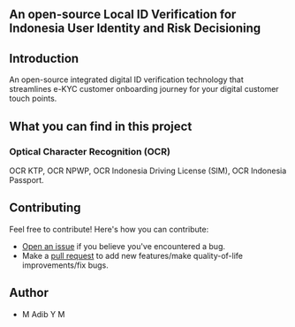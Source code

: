 ## An open-source Local ID Verification for Indonesia User Identity and Risk Decisioning

## Introduction

An open-source integrated digital ID verification technology that streamlines e-KYC customer onboarding journey for your digital customer touch points.

## What you can find in this project

### Optical Character Recognition (OCR)

OCR KTP, OCR NPWP, OCR Indonesia Driving License (SIM), OCR Indonesia Passport.


## Contributing

Feel free to contribute! Here's how you can contribute:

- [Open an issue](https://github.com/adibmuhamad/ekyc/issues) if you believe you've encountered a bug.
- Make a [pull request](https://github.com/adibmuhamad/ekyc/pull) to add new features/make quality-of-life improvements/fix bugs.

## Author

- M Adib Y M

